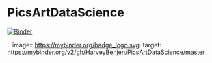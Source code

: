 # PicsArtDataScience

[![Binder](https://mybinder.org/badge_logo.svg)](https://mybinder.org/v2/gh/HarveyBenjen/PicsArtDataScience/master)

.. image:: https://mybinder.org/badge_logo.svg
 :target: https://mybinder.org/v2/gh/HarveyBenjen/PicsArtDataScience/master
